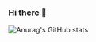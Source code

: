 ### Hi there 👋

![Anurag's GitHub stats](https://github-readme-stats.vercel.app/api?username=one066&show_icons=true&theme=radical)

